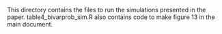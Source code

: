This directory contains the files to run the simulations presented in the paper. table4_bivarprob_sim.R also contains code to make figure 13 in the main document.
